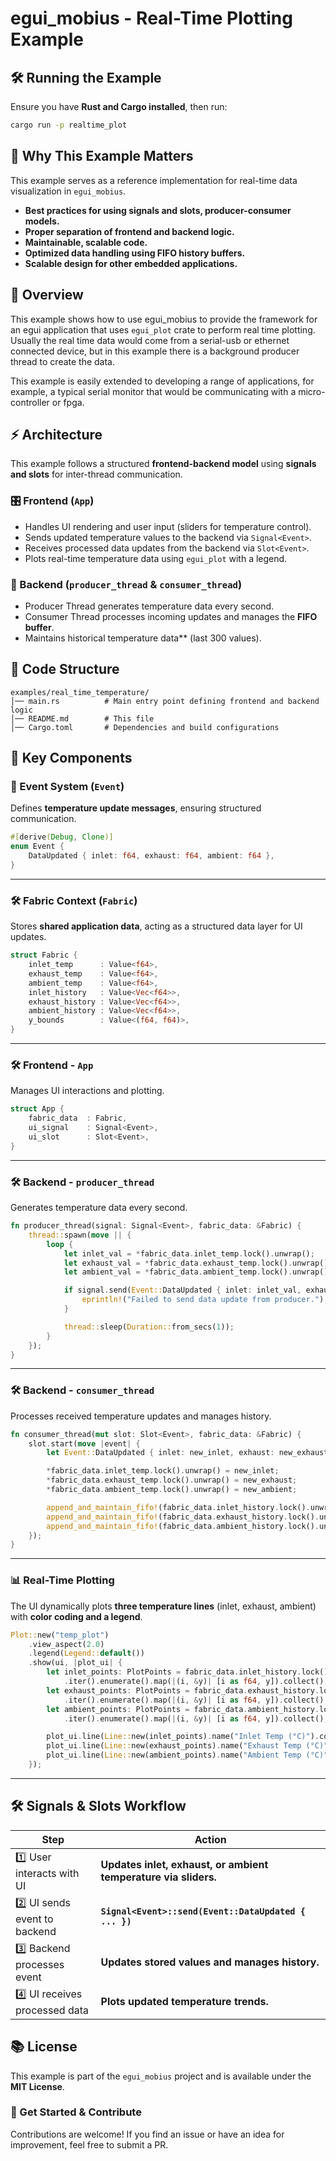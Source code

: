 # egui_mobius - Real-Time Plotting Example

## 🛠️ Running the Example
Ensure you have **Rust and Cargo installed**, then run:
```sh
cargo run -p realtime_plot
```

## 🚀 Why This Example Matters
This example serves as a reference implementation for real-time data visualization in `egui_mobius`.

- **Best practices for using signals and slots, producer-consumer models.**
- **Proper separation of frontend and backend logic.**
- **Maintainable, scalable code.**
- **Optimized data handling using FIFO history buffers.**
- **Scalable design for other embedded applications.**

## 📖 Overview

This example shows how to use egui_mobius to provide the framework for an egui application that uses `egui_plot` crate to perform real time plotting. Usually the real
time data would come from a serial-usb or ethernet connected device, but in this example 
there is a background producer thread to create the data. 

This example is easily extended to developing a range of applications, for example, a 
typical serial monitor that would be communicating with a micro-controller or fpga. 

## ⚡ Architecture
This example follows a structured **frontend-backend model** using **signals and slots** for inter-thread communication.

### 🎛️ Frontend (`App`)
- Handles UI rendering and user input (sliders for temperature control).
- Sends updated temperature values to the backend via `Signal<Event>`.
- Receives processed data updates from the backend via `Slot<Event>`.
- Plots real-time temperature data using `egui_plot` with a legend.

### 🔄 Backend (`producer_thread` & `consumer_thread`)
- Producer Thread generates temperature data every second.
- Consumer Thread processes incoming updates and manages the **FIFO buffer**.
- Maintains historical temperature data** (last 300 values).


## 📂 Code Structure
```
examples/real_time_temperature/
│── main.rs          # Main entry point defining frontend and backend logic
│── README.md        # This file
│── Cargo.toml       # Dependencies and build configurations
```



## 🌟 Key Components

### 🔢 Event System (`Event`)
Defines **temperature update messages**, ensuring structured communication.

```rust
#[derive(Debug, Clone)]
enum Event {
    DataUpdated { inlet: f64, exhaust: f64, ambient: f64 },
}
```

---

### 🛠️ Fabric Context (`Fabric`)
Stores **shared application data**, acting as a structured data layer for UI updates.

```rust
struct Fabric {
    inlet_temp      : Value<f64>,
    exhaust_temp    : Value<f64>,
    ambient_temp    : Value<f64>,
    inlet_history   : Value<Vec<f64>>,
    exhaust_history : Value<Vec<f64>>,
    ambient_history : Value<Vec<f64>>,
    y_bounds        : Value<(f64, f64)>,
}
```

---

### 🛠️ Frontend - `App`
Manages UI interactions and plotting.

```rust
struct App {
    fabric_data  : Fabric,
    ui_signal    : Signal<Event>,
    ui_slot      : Slot<Event>,
}
```

---

### 🛠️ Backend - `producer_thread`
Generates temperature data every second.

```rust
fn producer_thread(signal: Signal<Event>, fabric_data: &Fabric) {
    thread::spawn(move || {
        loop {
            let inlet_val = *fabric_data.inlet_temp.lock().unwrap();
            let exhaust_val = *fabric_data.exhaust_temp.lock().unwrap();
            let ambient_val = *fabric_data.ambient_temp.lock().unwrap();

            if signal.send(Event::DataUpdated { inlet: inlet_val, exhaust: exhaust_val, ambient: ambient_val }).is_err() {
                eprintln!("Failed to send data update from producer.");
            }

            thread::sleep(Duration::from_secs(1));
        }
    });
}
```

---

### 🛠️ Backend - `consumer_thread`
Processes received temperature updates and manages history.

```rust
fn consumer_thread(mut slot: Slot<Event>, fabric_data: &Fabric) {
    slot.start(move |event| {
        let Event::DataUpdated { inlet: new_inlet, exhaust: new_exhaust, ambient: new_ambient } = event;

        *fabric_data.inlet_temp.lock().unwrap() = new_inlet;
        *fabric_data.exhaust_temp.lock().unwrap() = new_exhaust;
        *fabric_data.ambient_temp.lock().unwrap() = new_ambient;

        append_and_maintain_fifo!(fabric_data.inlet_history.lock().unwrap(), new_inlet, 300);
        append_and_maintain_fifo!(fabric_data.exhaust_history.lock().unwrap(), new_exhaust, 300);
        append_and_maintain_fifo!(fabric_data.ambient_history.lock().unwrap(), new_ambient, 300);
    });
}
```

---

### 📊 Real-Time Plotting
The UI dynamically plots **three temperature lines** (inlet, exhaust, ambient) with **color coding and a legend**.

```rust
Plot::new("temp_plot")
    .view_aspect(2.0)
    .legend(Legend::default())
    .show(ui, |plot_ui| {
        let inlet_points: PlotPoints = fabric_data.inlet_history.lock().unwrap()
            .iter().enumerate().map(|(i, &y)| [i as f64, y]).collect();
        let exhaust_points: PlotPoints = fabric_data.exhaust_history.lock().unwrap()
            .iter().enumerate().map(|(i, &y)| [i as f64, y]).collect();
        let ambient_points: PlotPoints = fabric_data.ambient_history.lock().unwrap()
            .iter().enumerate().map(|(i, &y)| [i as f64, y]).collect();

        plot_ui.line(Line::new(inlet_points).name("Inlet Temp (°C)").color(egui::Color32::RED));
        plot_ui.line(Line::new(exhaust_points).name("Exhaust Temp (°C)").color(egui::Color32::BLUE));
        plot_ui.line(Line::new(ambient_points).name("Ambient Temp (°C)").color(egui::Color32::GREEN));
    });
```

---

## 🛠️ Signals & Slots Workflow
| **Step** | **Action** |
|----------|-----------|
| 1️⃣ User interacts with UI | **Updates inlet, exhaust, or ambient temperature via sliders.** |
| 2️⃣ UI sends event to backend | **`Signal<Event>::send(Event::DataUpdated { ... })`** |
| 3️⃣ Backend processes event | **Updates stored values and manages history.** |
| 4️⃣ UI receives processed data | **Plots updated temperature trends.** |


## 📚 License
This example is part of the `egui_mobius` project and is available under the **MIT License**.


### 🚀 Get Started & Contribute
Contributions are welcome! If you find an issue or have an idea for improvement, feel free to submit a PR.


